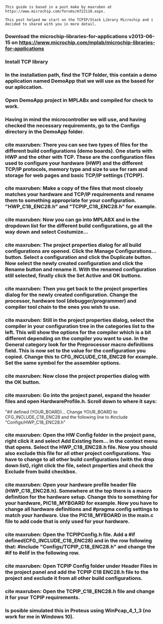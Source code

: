     This guide is based in a post make by maxruben at https://www.microchip.com/forums/m722110.aspx.

    This post helped me start on the TCPIP/Stack Library Microchip and i decided to shared with you in more detail.

### Download the microchip-libraries-for-applications v2013-06-15 on https://www.microchip.com/mplab/microchip-libraries-for-applications

### Install TCP library

### In the installation path, find the TCP folder, this contain a demo application named DemoApp that we will use as the based for our apliccation.

### Open DemoApp project in MPLABx and compiled for check to work.

### Having in mind the microcontroller we will use, and having checked the necessary requirements, go to the Configs directory in the DemoApp folder. 

### cite maxruben: There you can see two types of files for the different build configurations (demo boards). One starts with HWP and the other with TCP. These are the configuration files used to configure your hardware (HWP) and the different TCP/IP protocols, memory type and size to use for ram and storage for web pages and basic TCP/IP settings (TCPIP).

### cite maxruben: Make a copy of the files that most closely matches your hardware and TCP/IP requirements and rename them to something appropriate for your configuration. "HWP_C18_ENC28.h" and "TCPIP_C18_ENC28.h" for example.

### cite maxruben: Now you can go into MPLABX and in the dropdown list for the different build configurations, go all the way down and select Costumize...

### cite maxruben: The project properties dialog for all build configurations are opened. Click the Manage Configurations... button. Select a configuration and click the Duplicate button. Now select the newly created configuration and click the Rename button and rename it. With the renamed configuration still selected, finally click the Set Active and OK buttons.

### cite maxruben: Then you get back to the project properties dialog for the newly created configuration. Change the processor, hardware tool (debugger/programmer) and compiler tool chain to the ones you wish to use.

### cite maxruben: Still in the project properties dialog, select the compiler in your configuration tree in the categories list to the left. This will show the options for the compiler which is a bit different depending on the compiler you want to use. In the General category look for the Preprocessor macro definitions field. This is now set to the value for the configuration you copied. Change this to CFG_INCLUDE_C18_ENC28 for example. Set the same symbol for the assembler options.

### cite maxruben:  Now close the project properties dialog with the OK button.

### cite maxruben:  Go into the project panel, expand the header files and open HardwareProfile.h. Scroll down to where it says:
"#if defined (YOUR_BOARD)...
Change YOUR_BOARD to CFG_INCLUDE_C18_ENC28 and the following line to #include "Configs/HWP_C18_ENC28.h"

### cite maxruben: Open the HW Config folder in the project pane, right click it and select Add Existing Item... in the context menu that opens. Select the HWP_C18_ENC28.h file. Now you should also exclude this file for all other project configurations. You have to change to all other build configurations (with the drop down list), right click the file, select properties and check the Exclude from build checkbox.

### cite maxruben: Open your hardware profile header file (HWP_C18_ENC28.h). Somewhere at the top there is a macro definition for the hardware setup. Change this to something for your hardware, PIC18_MYBOARD for example. Now you have to change all hardware definitions and #pragma config settings to match your hardware. Use the PIC18_MYBOARD in the main.c file to add code that is only used for your hardware.

### cite maxruben: Open the TCPIPConfig.h file. Add a #if defined(CFG_INCLUDE_C18_ENC28) and in the row following that: #include "Configs/TCPIP_C18_ENC28.h" and change the #if to #elif in the following row.

### cite maxruben: Open TCPIP Config folder under Header Files in the project panel and add the TCPIP C18 ENC28.h file to the project and exclude it from all other build configurations.

### cite maxruben: Open the TCPIP_C18_ENC28.h file and change it for your TCPIP requirements.

### Is posible simulated this in Proteus using WinPcap_4_1_3 (no work for me in Windows 10). 
